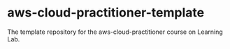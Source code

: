 # aws-cloud-practitioner-template
The template repository for the aws-cloud-practitioner course on Learning Lab.
